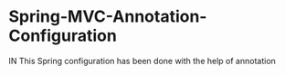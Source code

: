 # Spring-MVC-Annotation-Configuration
IN This Spring configuration has been done with the help of annotation
